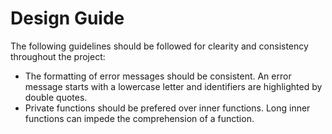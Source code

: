 # Design Guide

The following guidelines should be followed for clearity and consistency throughout the project:

- The formatting of error messages should be consistent. An error message starts with a lowercase letter and identifiers are highlighted by double quotes.
- Private functions should be prefered over inner functions. Long inner functions can impede the comprehension of a function.
